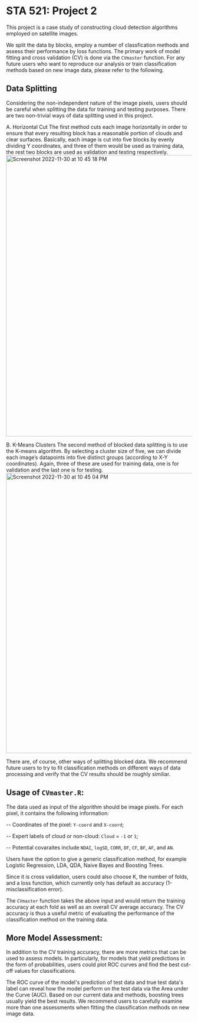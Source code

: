 # STA 521: Project 2

This project is a case study of constructing cloud detection algorithms employed on satellite images. 

We split the data by blocks, employ a number of classfication methods and assess their performance by loss functions. 
The primary work of model fitting and cross validation (CV) is done via the `CVmaster` function. 
For any future users who want to reproduce our analysis or train classification methods based on new image data, please refer to the following. 

## Data Splitting 

Considering the non-independent nature of the image pixels, users should be careful when splitting the data for training and testing purposes. 
There are two non-trivial ways of data splitting used in this project. 

A. Horizontal Cut
The first method cuts each image horizontally in order to ensure that every resulting block has a reasonable portion of clouds and clear surfaces. Basically, each image is cut into five blocks by evenly dividing Y coordinates, and three of them would be used as training data, the rest two blocks are used as validation and testing respectively.
<img width="762" alt="Screenshot 2022-11-30 at 10 45 18 PM" src="https://user-images.githubusercontent.com/67173948/205300391-2b5ea1c4-1fe1-44a6-9291-842211f44101.png">


B. K-Means Clusters
The second method of blocked data splitting is to use the K-means algorithm. By selecting a cluster size of five, we can divide each image’s datapoints into five distinct groups (according to X-Y coordinates). Again, three of these are used for training data, one is for validation and the last one is for testing.
<img width="759" alt="Screenshot 2022-11-30 at 10 45 04 PM" src="https://user-images.githubusercontent.com/67173948/205300382-255e3809-82cc-481c-ae99-1bca18e16a33.png">



There are, of course, other ways of splitting blocked data. We recommend future users to try to fit classification methods on different ways of data processing and verify that the CV results should be roughly similiar. 


## Usage of `CVmaster.R`:

The data used as input of the algorithm should be image pixels. For each pixel, it contains the following information:

-- Coordinates of the pixel: `Y-coord` and `X-coord`;

-- Expert labels of cloud or non-cloud: `Cloud` = `-1` or `1`;

-- Potential covaraites include `NDAI`, `logSD`, `CORR`, `DF`, `CF`, `BF`, `AF`, and `AN`.

Users have the option to give a generic classification method, for example Logistic Regression, LDA, QDA, Naive Bayes and Boosting Trees.

Since it is cross validation, users could also choose K, the number of folds, and a loss function, which currently only has default as accuracy (1-misclassification error). 

The `CVmaster` function takes the above input and would return the training accuracy at each fold as well as an overall CV average accuracy. The CV accuracy is thus a useful metric of evaluating the performance of the classification method on the training data.


## More Model Assessment:

In addition to the CV training accuracy, there are more metrics that can be used to assess models. In particularly, for models that yield predictions in the form of probabilities, users could plot ROC curves and find the best cut-off values for classifications. 

The ROC curve of the model's prediction of test data and true test data's label can reveal how the model perform on the test data via the Area under the Curve (AUC). Based on our current data and methods, boosting trees usually yield the best results. We recommend users to carefully examine more than one assessments when fitting the classification methods on new image data.

